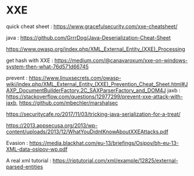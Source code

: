 # XXE

quick cheat sheet : https://www.gracefulsecurity.com/xxe-cheatsheet/

java : https://github.com/GrrrDog/Java-Deserialization-Cheat-Sheet

https://www.owasp.org/index.php/XML_External_Entity_(XXE)_Processing

get hash with XXE : https://medium.com/@canavaroxum/xxe-on-windows-system-then-what-76d571d66745

prevent : https://www.linuxsecrets.com/owasp-wiki/index.php/XML_External_Entity_(XXE)_Prevention_Cheat_Sheet.html#JAXP_DocumentBuilderFactory.2C_SAXParserFactory_and_DOM4J
jaxb : https://stackoverflow.com/questions/12977299/prevent-xxe-attack-with-jaxb, https://github.com/mbechler/marshalsec

https://securitycafe.ro/2017/11/03/tricking-java-serialization-for-a-treat/

https://2013.appsecusa.org/2013/wp-content/uploads/2013/12/WhatYouDidntKnowAboutXXEAttacks.pdf

Evasion : https://media.blackhat.com/eu-13/briefings/Osipov/bh-eu-13-XML-data-osipov-wp.pdf

A real xml tutorial : https://riptutorial.com/xml/example/12825/external-parsed-entities

